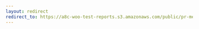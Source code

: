 ```yaml
---
layout: redirect
redirect_to: https://a8c-woo-test-reports.s3.amazonaws.com/public/pr-merge/37780/api/index.html
---
```

